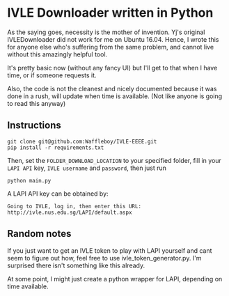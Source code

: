 # IVLE Downloader written in Python

As the saying goes, necessity is the mother of invention. Yj's original IVLEDownloader did not work for me on Ubuntu 16.04. Hence, I wrote this for anyone else who's suffering from the same problem, and cannot live without this amazingly helpful tool.

It's pretty basic now (without any fancy UI) but I'll get to that when I have time, or if someone requests it.

Also, the code is not the cleanest and nicely documented because it was done in a rush, will update when time is available. (Not like anyone is going to read this anyway)

## Instructions

```
git clone git@github.com:Waffleboy/IVLE-EEEE.git
pip install -r requirements.txt
```


Then, set the `FOLDER_DOWNLOAD_LOCATION` to your specified folder, fill in your `LAPI API` key, `IVLE username` and `password`, then just run

```
python main.py
```

A LAPI API key can be obtained by: 

`Going to IVLE, log in, then enter this URL: http://ivle.nus.edu.sg/LAPI/default.aspx`

## Random notes

If you just want to get an IVLE token to play with LAPI yourself and cant seem to figure out how, feel free to use ivle_token_generator.py. I'm surprised there isn't something like this already.

At some point, I might just create a python wrapper for LAPI, depending on time available.

